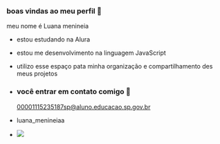 ### boas vindas ao meu perfil 💖

 meu nome é Luana menineia 

- estou estudando na Alura
- estou me desenvolvimento na linguagem JavaScript
- utilizo esse espaço pata minha organização e compartilhamento des meus projetos

- ### você entrar em contato comigo 📩

  00001115235187sp@aluno.educacao.sp.gov.br

- luana_menineiaa

- ![](https://media1.tenor.com/m/1a70ThX-jdIAAAAd/bratz-doll.gif)
